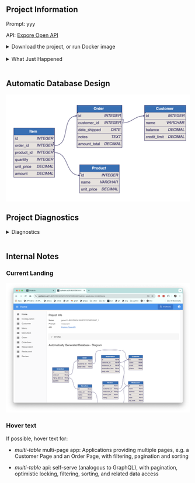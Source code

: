 ## Project Information

Prompt: yyy

API: [Expore Open API]()

<details markdown>
</br>

<summary>Download the project, or run Docker image</summary>

You can explore this microservice on your own computer

1. [Download]() your project (customize in your IDE to add logic & security)

    * Observe the project is a set of [models]() - not a huge pile of difficult-to-understand code

2. Docker


</details>

</br>

<details markdown>
</br>

<summary>What Just Happened</summary>

API Logic Server / GenAI Microservice Automation has turned your prompt into a microservice:

1. A ***multi-table* application** - explore the links at left

2. A **standard *multi-table* JSON:API** - [explore Open API here]()

</br>

It simply cannot be faster or simpler.

To create unlimited projects on your cloud/network, contact `apilogicserver@gmail.com` for a free docker image, and project support.

</br>

<details markdown>
</br>

<summary>TL;DR - Instant Microservice, Customize with Declarative Rules and Python in your IDE</summary>

From a simple Natural Language Prompt (or existing database), you get:

1. **Instant Working Software** - enables collaboration and iteration to *get the requirements right:*

    * Eliminate weeks to months of complex framework coding, db design, or screen painting.  
    
    * Iterate 15 times... before lunch.

2. **Standards-Based Customization** - speed and simplicity, plus all the flexibility of a framework.  You get a standard project you can download and [**customize in your IDE**](https://apilogicserver.github.io/Docs/Tutorial/#3-customize-and-debug-in-your-ide) with Python, eg:

    * [Declarative security](https://apilogicserver.github.io/Docs/Security-Overview/): configure keycloak authentication, declare role-based row authorization<br>

    * [Declarative business logic](https://apilogicserver.github.io/Docs/Logic-Why/): multi-table constraints and derivations using ***unique rules*** that are 40X more concise than code, extensible with Python.<br>

    * [Application integration](https://apilogicserver.github.io/Docs/Sample-Integration/) (e.g., custom APIs and kafka messaging). <br>

3. **Automated Open Deployment** - standard containers

    * Created projects include scripts to automate docker creation, so you can deploy anywhere.  
    
    * Open means no runtime fees, no lock-in.


</details>

</details>

</br>

## Automatic Database Design

![db-automation](./db-automation.png)

## Project Diagnostics


<details markdown>

<summary>Diagnostics </summary>

<br>Name: genai 0182VZ9X3A1MY87STQTMRYWA7_1

Prompt: restaurant

</details>
</br>

## Internal Notes

### Current Landing
![current app-landing](./app-landing.png)

### Hover text

If possible, hover text for:

* *multi-table* multi-page app: Applications providing multiple pages, e.g. a Customer Page and an Order Page, with filtering, pagination and sorting

* *multi-table* api: self-serve (analogous to GraphQL), with pagination, optimistic locking, filtering, sorting, and related data access